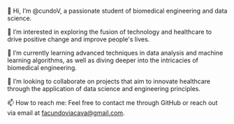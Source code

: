 
👋 Hi, I’m @cundoV, a passionate student of biomedical engineering and data science.

👀 I’m interested in exploring the fusion of technology and healthcare to drive positive change and improve people's lives.

🌱 I’m currently learning advanced techniques in data analysis and machine learning algorithms, as well as diving deeper into the intricacies of biomedical engineering.

💞️ I’m looking to collaborate on projects that aim to innovate healthcare through the application of data science and engineering principles.

📫 How to reach me: Feel free to contact me through GitHub or reach out via email at facundoviacava@gmail.com.
